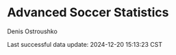 # Advanced Soccer Statistics
Denis Ostroushko

<!-- gfm -->

Last successful data update: 2024-12-20 15:13:23 CST
